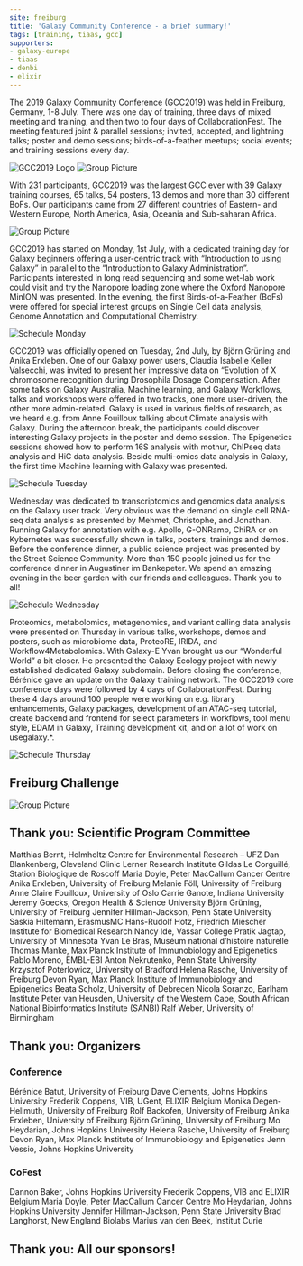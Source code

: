 ```yaml
---
site: freiburg
title: 'Galaxy Community Conference - a brief summary!'
tags: [training, tiaas, gcc]
supporters:
- galaxy-europe
- tiaas
- denbi
- elixir
---
```



The 2019 Galaxy Community Conference (GCC2019) was held in Freiburg, Germany, 1-8 July.
There was one day of training, three days of mixed meeting and training, and then two to four days of CollaborationFest.
The meeting featured joint & parallel sessions; invited, accepted, and lightning talks; poster and demo sessions;
birds-of-a-feather meetups; social events; and training sessions every day.


![GCC2019 Logo](/assets/media/gcc2019/gcc_logo_blue_bg.png)
![Group Picture](/assets/media/gcc2019/grouppicture.jpg)

With 231 participants, GCC2019 was the largest GCC ever with 39 Galaxy training courses, 65 talks, 54 posters,
13 demos and more than 30 different BoFs. Our participants came from 27 different countries of Eastern- and Western Europe,
North America, Asia, Oceania and Sub-saharan Africa.

![Group Picture](/assets/media/gcc2019/GCC2019_stats.png)

GCC2019 has started on Monday, 1st July, with a dedicated training day for Galaxy beginners offering a user-centric track with “Introduction to using Galaxy” in parallel to the “Introduction to Galaxy Administration”. Participants interested in long read sequencing and some wet-lab work could visit and try the Nanopore loading zone where the Oxford Nanopore MinION was presented. In the evening, the first Birds-of-a-Feather (BoFs) were offered for special interest groups on Single Cell data analysis, Genome Annotation and Computational Chemistry.

![Schedule Monday](/assets/media/gcc2019/sched_mon.png)

GCC2019 was officially opened on Tuesday, 2nd July, by Björn Grüning and Anika Erxleben. One of our Galaxy power users, Claudia Isabelle Keller Valsecchi, was invited to present her impressive data on “Evolution of X chromosome recognition during Drosophila Dosage Compensation. After some talks on Galaxy Australia, Machine learning, and Galaxy Workflows, talks and workshops were offered in two tracks, one more user-driven, the other more admin-related. Galaxy is used in various fields of research, as we heard e.g. from Anne Fouilloux talking about Climate analysis with Galaxy. During the afternoon break, the participants could discover interesting Galaxy projects in the poster and demo session. The Epigenetics sessions showed how to perform 16S analysis with mothur, ChIPseq data analysis and HiC data analysis. Beside multi-omics data analysis in Galaxy, the first time Machine learning with Galaxy was presented.

![Schedule Tuesday](/assets/media/gcc2019/sched_tue.png)

Wednesday was dedicated to transcriptomics and genomics data analysis on the Galaxy user track. Very obvious was the demand on single cell RNA-seq data analysis as presented by Mehmet, Christophe, and Jonathan. Running Galaxy for annotation with e.g. Apollo, G-ONRamp, ChiRA or on Kybernetes was successfully shown in talks, posters, trainings and demos. Before the conference dinner, a public science project was presented by the Street Science Community. More than 150 people joined us for the conference dinner in Augustiner im Bankepeter. We spend an amazing evening in the beer garden with our friends and colleagues. Thank you to all!

![Schedule Wednesday](/assets/media/gcc2019/sched_wed.png)

Proteomics, metabolomics, metagenomics, and variant calling data analysis were presented on Thursday in various talks, workshops, demos and posters, such as microbiome data, ProteoRE, IRIDA, and Workflow4Metabolomics. With Galaxy-E Yvan brought us our “Wonderful World” a bit closer. He presented the Galaxy Ecology project with newly established dedicated Galaxy subdomain. Before closing the conference, Bérénice gave an update on the Galaxy training network. 
The GCC2019 core conference days were followed by 4 days of CollaborationFest. During these 4 days around 100 people were working on e.g. library enhancements, Galaxy packages,
development of an ATAC-seq tutorial, create backend and frontend for select parameters in workflows, tool menu style, EDAM in Galaxy, Training development kit, and on a lot of work on usegalaxy.*.

![Schedule Thursday](/assets/media/gcc2019/sched_thu.png)

## Freiburg Challenge

![Group Picture](/assets/media/gcc2019/freiburg_challenge.png)


## Thank you: Scientific Program Committee

Matthias Bernt, Helmholtz Centre for Environmental Research – UFZ
Dan Blankenberg, Cleveland Clinic Lerner Research Institute
Gildas Le Corguillé, Station Biologique de Roscoff
Maria Doyle, Peter MacCallum Cancer Centre
Anika Erxleben, University of Freiburg
Melanie Föll, University of Freiburg
Anne Claire Fouilloux, University of Oslo
Carrie Ganote, Indiana University
Jeremy Goecks, Oregon Health & Science University
Björn Grüning, University of Freiburg
Jennifer Hillman-Jackson, Penn State University
Saskia Hiltemann, ErasmusMC
Hans-Rudolf Hotz, Friedrich Miescher Institute for Biomedical Research
Nancy Ide, Vassar College
Pratik Jagtap, University of Minnesota
Yvan Le Bras, Muséum national d’histoire naturelle
Thomas Manke, Max Planck Institute of Immunobiology and Epigenetics
Pablo Moreno, EMBL-EBI
Anton Nekrutenko, Penn State University
Krzysztof Poterlowicz, University of Bradford
Helena Rasche, University of Freiburg
Devon Ryan, Max Planck Institute of Immunobiology and Epigenetics
Beata Scholz, University of Debrecen
Nicola Soranzo, Earlham Institute
Peter van Heusden, University of the Western Cape, South African National Bioinformatics Institute (SANBI)
Ralf Weber, University of Birmingham


## Thank you: Organizers

### Conference

Bérénice Batut, University of Freiburg
Dave Clements, Johns Hopkins University
Frederik Coppens, VIB, UGent, ELIXIR Belgium
Monika Degen-Hellmuth, 
University of Freiburg
Rolf Backofen, University of Freiburg
Anika Erxleben, University of Freiburg
Björn Grüning, University of Freiburg
Mo Heydarian, Johns Hopkins University
Helena Rasche, University of Freiburg
Devon Ryan, Max Planck Institute of Immunobiology and Epigenetics
Jenn Vessio, Johns Hopkins University


### CoFest

Dannon Baker, Johns Hopkins University
Frederik Coppens, VIB and ELIXIR Belgium
Maria Doyle, 
Peter MacCallum Cancer Centre
Mo Heydarian, Johns Hopkins University
Jennifer Hillman-Jackson, 
Penn State University
Brad Langhorst, New England Biolabs
Marius van den Beek, Institut Curie


## Thank you: All our sponsors!


